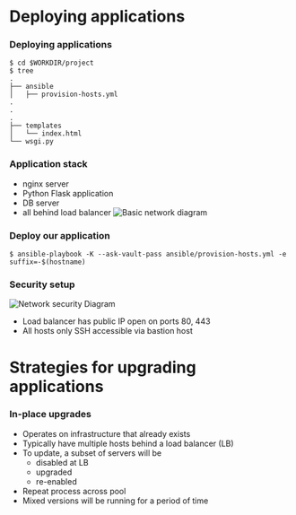 # Deploying applications



### Deploying applications

```
$ cd $WORKDIR/project
$ tree
.
├── ansible
│   ├── provision-hosts.yml
.
.
.
├── templates
│   └── index.html
└── wsgi.py
```


### Application stack

* nginx server
* Python Flask application
* DB server
* all behind load balancer
![Basic network diagram](img/application-lb.svg  "Diagram of our simple app")


### Deploy our application

```
$ ansible-playbook -K --ask-vault-pass ansible/provision-hosts.yml -e suffix=-$(hostname)
```


### Security setup

![Network security Diagram](img/application-security.svg "Networking security") <!-- .element: class="fragment" data-fragment-index="0" -->
* Load balancer has public IP open on ports 80, 443 <!-- .element: class="fragment" data-fragment-index="1" -->
* All hosts only SSH accessible via bastion host <!-- .element: class="fragment" data-fragment-index="2" -->



# Strategies for upgrading applications


### In-place upgrades

* Operates on infrastructure that already exists <!-- .element: class="fragment" data-fragment-index="0" -->
* Typically have multiple hosts behind a load balancer (LB) <!-- .element: class="fragment" data-fragment-index="1" -->
* To update, a subset of servers will be  <!-- .element: class="fragment" data-fragment-index="2" -->
  - disabled at LB <!-- .element: class="fragment" data-fragment-index="3" -->
  - upgraded <!-- .element: class="fragment" data-fragment-index="4" -->
  - re-enabled <!-- .element: class="fragment" data-fragment-index="5" -->
* Repeat process across pool <!-- .element: class="fragment" data-fragment-index="6" -->
* Mixed versions will be running for a period of time <!-- .element: class="fragment" data-fragment-index="7" -->

